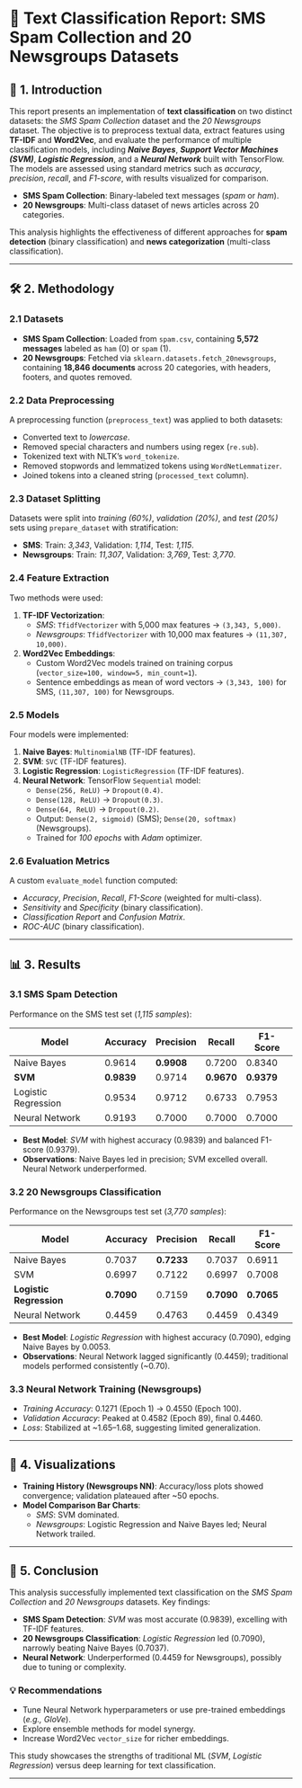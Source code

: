 # 📝 Text Classification Report: SMS Spam Collection and 20 Newsgroups Datasets


## 🌟 1. Introduction

This report presents an implementation of **text classification** on two distinct datasets: the *SMS Spam Collection* dataset and the *20 Newsgroups* dataset. The objective is to preprocess textual data, extract features using **TF-IDF** and **Word2Vec**, and evaluate the performance of multiple classification models, including ***Naive Bayes***, ***Support Vector Machines (SVM)***, ***Logistic Regression***, and a ***Neural Network*** built with TensorFlow. The models are assessed using standard metrics such as *accuracy*, *precision*, *recall*, and *F1-score*, with results visualized for comparison.

- **SMS Spam Collection**: Binary-labeled text messages (*spam* or *ham*).
- **20 Newsgroups**: Multi-class dataset of news articles across 20 categories.

This analysis highlights the effectiveness of different approaches for **spam detection** (binary classification) and **news categorization** (multi-class classification).

---

## 🛠️ 2. Methodology

### 2.1 Datasets
- **SMS Spam Collection**: Loaded from `spam.csv`, containing **5,572 messages** labeled as `ham` (0) or `spam` (1).
- **20 Newsgroups**: Fetched via `sklearn.datasets.fetch_20newsgroups`, containing **18,846 documents** across 20 categories, with headers, footers, and quotes removed.

### 2.2 Data Preprocessing
A preprocessing function (`preprocess_text`) was applied to both datasets:
- Converted text to *lowercase*.
- Removed special characters and numbers using regex (`re.sub`).
- Tokenized text with NLTK’s `word_tokenize`.
- Removed stopwords and lemmatized tokens using `WordNetLemmatizer`.
- Joined tokens into a cleaned string (`processed_text` column).

### 2.3 Dataset Splitting
Datasets were split into *training (60%)*, *validation (20%)*, and *test (20%)* sets using `prepare_dataset` with stratification:
- **SMS**: Train: *3,343*, Validation: *1,114*, Test: *1,115*.
- **Newsgroups**: Train: *11,307*, Validation: *3,769*, Test: *3,770*.

### 2.4 Feature Extraction
Two methods were used:
1. **TF-IDF Vectorization**:
   - *SMS*: `TfidfVectorizer` with 5,000 max features → `(3,343, 5,000)`.
   - *Newsgroups*: `TfidfVectorizer` with 10,000 max features → `(11,307, 10,000)`.
2. **Word2Vec Embeddings**:
   - Custom Word2Vec models trained on training corpus (`vector_size=100, window=5, min_count=1`).
   - Sentence embeddings as mean of word vectors → `(3,343, 100)` for SMS, `(11,307, 100)` for Newsgroups.

### 2.5 Models
Four models were implemented:
1. **Naive Bayes**: `MultinomialNB` (TF-IDF features).
2. **SVM**: `SVC` (TF-IDF features).
3. **Logistic Regression**: `LogisticRegression` (TF-IDF features).
4. **Neural Network**: TensorFlow `Sequential` model:
   - `Dense(256, ReLU)` → `Dropout(0.4)`.
   - `Dense(128, ReLU)` → `Dropout(0.3)`.
   - `Dense(64, ReLU)` → `Dropout(0.2)`.
   - Output: `Dense(2, sigmoid)` (SMS); `Dense(20, softmax)` (Newsgroups).
   - Trained for *100 epochs* with *Adam* optimizer.

### 2.6 Evaluation Metrics
A custom `evaluate_model` function computed:
- *Accuracy*, *Precision*, *Recall*, *F1-Score* (weighted for multi-class).
- *Sensitivity* and *Specificity* (binary classification).
- *Classification Report* and *Confusion Matrix*.
- *ROC-AUC* (binary classification).

---

## 📊 3. Results

### 3.1 SMS Spam Detection
Performance on the SMS test set (*1,115 samples*):

| **Model**            | **Accuracy** | **Precision** | **Recall** | **F1-Score** |
|-----------------------|--------------|---------------|------------|--------------|
| Naive Bayes          | 0.9614       | **0.9908**    | 0.7200     | 0.8340       |
| **SVM**              | **0.9839**   | 0.9714        | **0.9670** | **0.9379**   |
| Logistic Regression  | 0.9534       | 0.9712        | 0.6733     | 0.7953       |
| Neural Network       | 0.9193       | 0.7000        | 0.7000     | 0.7000       |

- **Best Model**: *SVM* with highest accuracy (0.9839) and balanced F1-score (0.9379).
- **Observations**: Naive Bayes led in precision; SVM excelled overall. Neural Network underperformed.

### 3.2 20 Newsgroups Classification
Performance on the Newsgroups test set (*3,770 samples*):

| **Model**            | **Accuracy** | **Precision** | **Recall** | **F1-Score** |
|-----------------------|--------------|---------------|------------|--------------|
| Naive Bayes          | 0.7037       | **0.7233**    | 0.7037     | 0.6911       |
| SVM                  | 0.6997       | 0.7122        | 0.6997     | 0.7008       |
| **Logistic Regression** | **0.7090** | 0.7159        | **0.7090** | **0.7065**   |
| Neural Network       | 0.4459       | 0.4763        | 0.4459     | 0.4349       |

- **Best Model**: *Logistic Regression* with highest accuracy (0.7090), edging Naive Bayes by 0.0053.
- **Observations**: Neural Network lagged significantly (0.4459); traditional models performed consistently (~0.70).

### 3.3 Neural Network Training (Newsgroups)
- *Training Accuracy*: 0.1271 (Epoch 1) → 0.4550 (Epoch 100).
- *Validation Accuracy*: Peaked at 0.4582 (Epoch 89), final 0.4460.
- *Loss*: Stabilized at ~1.65–1.68, suggesting limited generalization.

---

## 🎨 4. Visualizations
- **Training History (Newsgroups NN)**: Accuracy/loss plots showed convergence; validation plateaued after ~50 epochs.
- **Model Comparison Bar Charts**:
  - *SMS*: SVM dominated.
  - *Newsgroups*: Logistic Regression and Naive Bayes led; Neural Network trailed.

---

## 🏁 5. Conclusion

This analysis successfully implemented text classification on the *SMS Spam Collection* and *20 Newsgroups* datasets. Key findings:

- **SMS Spam Detection**: *SVM* was most accurate (0.9839), excelling with TF-IDF features.
- **20 Newsgroups Classification**: *Logistic Regression* led (0.7090), narrowly beating Naive Bayes (0.7037).
- **Neural Network**: Underperformed (0.4459 for Newsgroups), possibly due to tuning or complexity.

### 💡 Recommendations
- Tune Neural Network hyperparameters or use pre-trained embeddings (*e.g., GloVe*).
- Explore ensemble methods for model synergy.
- Increase Word2Vec `vector_size` for richer embeddings.

This study showcases the strengths of traditional ML (*SVM*, *Logistic Regression*) versus deep learning for text classification.

---
